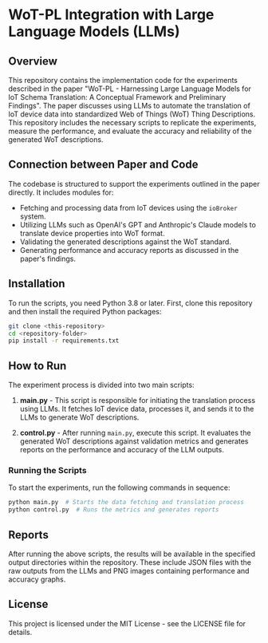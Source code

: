 # WoT-PL Integration with Large Language Models (LLMs)

## Overview
This repository contains the implementation code for the experiments described in the paper "WoT-PL - Harnessing Large Language Models for IoT Schema Translation: A Conceptual Framework and Preliminary Findings". 
The paper discusses using LLMs to automate the translation of IoT device data into standardized Web of Things (WoT) Thing Descriptions. 
This repository includes the necessary scripts to replicate the experiments, measure the performance, and evaluate the accuracy and reliability of the generated WoT descriptions.

## Connection between Paper and Code
The codebase is structured to support the experiments outlined in the paper directly. It includes modules for:
- Fetching and processing data from IoT devices using the `ioBroker` system.
- Utilizing LLMs such as OpenAI's GPT and Anthropic's Claude models to translate device properties into WoT format.
- Validating the generated descriptions against the WoT standard.
- Generating performance and accuracy reports as discussed in the paper's findings.

## Installation
To run the scripts, you need Python 3.8 or later. First, clone this repository and then install the required Python packages:

```bash
git clone <this-repository>
cd <repository-folder>
pip install -r requirements.txt
```

## How to Run
The experiment process is divided into two main scripts:

1. **main.py** - This script is responsible for initiating the translation process using LLMs. It fetches IoT device data, processes it, and sends it to the LLMs to generate WoT descriptions.

2. **control.py** - After running `main.py`, execute this script. It evaluates the generated WoT descriptions against validation metrics and generates reports on the performance and accuracy of the LLM outputs.

### Running the Scripts
To start the experiments, run the following commands in sequence:

```bash
python main.py  # Starts the data fetching and translation process
python control.py  # Runs the metrics and generates reports
```

## Reports
After running the above scripts, the results will be available in the specified output directories within the repository. These include JSON files with the raw outputs from the LLMs and PNG images containing performance and accuracy graphs.

## License
This project is licensed under the MIT License - see the LICENSE file for details.
